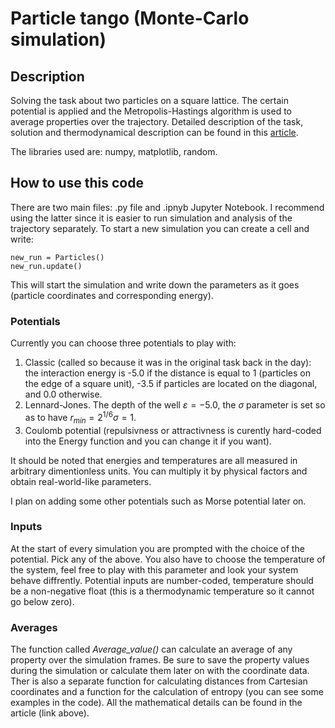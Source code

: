 # Particle tango (Monte-Carlo simulation)

## Description

Solving the task about two particles on a square lattice. The certain potential is applied and the Metropolis-Hastings algorithm is used to  average properties over the trajectory.
Detailed description of the task, solution and thermodynamical description can be found in this [article](https://blog.sklad.observer/posts/particle-tango/).

The libraries used are: numpy, matplotlib, random.

## How to use this code

There are two main files: .py file and .ipnyb Jupyter Notebook. I recommend using the latter since it is easier to run simulation and analysis of the trajectory separately.
To start a new simulation you can create a cell and write:
```
new_run = Particles()
new_run.update()
```
This will start the simulation and write down the parameters as it goes (particle coordinates and corresponding energy).

### Potentials

Currently you can choose three potentials to play with: 
1. Classic (called so because it was in the original task back in the day): the interaction energy is -5.0 if the distance is equal to 1 (particles on the edge of a square unit), -3.5 if particles are located on the diagonal, and 0.0 otherwise.
2. Lennard-Jones. The depth of the well $\varepsilon=-5.0$, the $\sigma$ parameter is set so as to have $r_{min}=2^{1/6}\sigma=1$.
3. Coulomb potential (repulsivness or attractivness is curently hard-coded into the Energy function and you can change it if you want).
   
It should be noted that energies and temperatures are all measured in arbitrary dimentionless units. You can multiply it by physical factors and obtain real-world-like parameters.

I plan on adding some other potentials such as Morse potential later on.

### Inputs

At the start of every simulation you are prompted with the choice of the potential. Pick any of the above. You also have to choose the temperature of the system, feel free to play with this parameter 
and look your system behave diffrently. Potential inputs are number-coded, temperature should be a non-negative float (this is a thermodynamic temperature so it cannot go below zero).

### Averages

The function called *Average_value()* can calculate an average of any property over the simulation frames. Be sure to save the property values during the simulation or calculate them later on with the coordinate data. Ther is also a separate function for calculating distances from Cartesian coordinates 
and a function for the calculation of entropy (you can see some examples in the code). All the mathematical details can be found in the article (link above).
